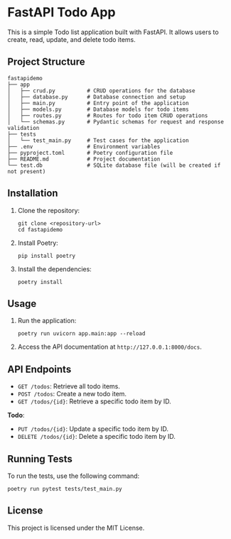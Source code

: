 # FastAPI Todo App

This is a simple Todo list application built with FastAPI. It allows users to create, read, update, and delete todo items.

## Project Structure

```
fastapidemo
├── app
│   ├── crud.py          # CRUD operations for the database
│   ├── database.py      # Database connection and setup
│   ├── main.py          # Entry point of the application
│   ├── models.py        # Database models for todo items
│   ├── routes.py        # Routes for todo item CRUD operations
│   └── schemas.py       # Pydantic schemas for request and response validation
├── tests
│   └── test_main.py     # Test cases for the application
├── .env                 # Environment variables
├── pyproject.toml       # Poetry configuration file
├── README.md            # Project documentation
└── test.db              # SQLite database file (will be created if not present)
```

## Installation

1. Clone the repository:
   ```
   git clone <repository-url>
   cd fastapidemo
   ```

2. Install Poetry:
   ```
   pip install poetry
   ```

3. Install the dependencies:
   ```
   poetry install
   ```

## Usage

1. Run the application:
   ```
   poetry run uvicorn app.main:app --reload
   ```

2. Access the API documentation at `http://127.0.0.1:8000/docs`.

## API Endpoints

- `GET /todos`: Retrieve all todo items.
- `POST /todos`: Create a new todo item.
- `GET /todos/{id}`: Retrieve a specific todo item by ID.

**Todo**:
   - `PUT /todos/{id}`: Update a specific todo item by ID.
   - `DELETE /todos/{id}`: Delete a specific todo item by ID.

## Running Tests

To run the tests, use the following command:
```
poetry run pytest tests/test_main.py
```

## License

This project is licensed under the MIT License.